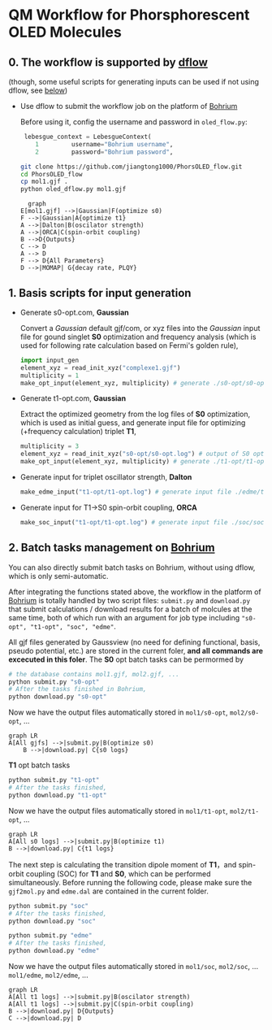 # QM Workflow for Phorsphorescent OLED Molecules

## 0. The workflow is supported by [dflow](https://github.com/deepmodeling/dflow)

(though, some useful scripts for generating inputs can be used if not using dflow, see [below](#jump))

- Use dflow to submit the workflow job on the platform of [Bohrium](https://bohrium.dp.tech/)

  Before using it, config the username and password in `oled_flow.py`:

  ```python
   lebesgue_context = LebesgueContext(
      1         username="Bohrium username",
      2         password="Bohrium password",
  ```

  ```bash
  git clone https://github.com/jiangtong1000/PhorsOLED_flow.git
  cd PhorsOLED_flow
  cp mol1.gjf .
  python oled_dflow.py mol1.gjf
  ```

  ```mermaid
    graph
  E[mol1.gjf] -->|Gaussian|F(optimize s0)
  F -->|Gaussian|A{optimize t1}
  A -->|Dalton|B(oscilator strength)
  A -->|ORCA|C(spin-orbit coupling)
  B -->D{Outputs}
  C --> D
  A --> D
  F --> D{All Parameters}
  D -->|MOMAP| G{decay rate, PLQY}
  ```


## 1. <span id="jump">Basis scripts for input generation</span>

- Generate s0-opt.com, **Gaussian**

  Convert a *Gaussian* default gjf/com, or xyz files into the *Gaussian* input file for gound singlet **S0** optimization and frequency analysis (which is used for following rate calculation based on Fermi's golden rule),

  ```python
  import input_gen
  element_xyz = read_init_xyz("complexe1.gjf")
  multiplicity = 1
  make_opt_input(element_xyz, multiplicity) # generate ./s0-opt/s0-opt.com
  ```

- Generate t1-opt.com, **Gaussian**

  Extract the optimized geometry from the log files of **S0** optimization, which is used as initial guess, and generate input file for optimizing (+frequency calculation) triplet **T1**,

  ```python
  multiplicity = 3
  element_xyz = read_init_xyz("s0-opt/s0-opt.log") # output of S0 optimization. 
  make_opt_input(element_xyz, multiplicity) # generate ./t1-opt/t1-opt.com
  ```

- Generate input for triplet oscillator strength, **Dalton**

  ```python
  make_edme_input("t1-opt/t1-opt.log") # generate input file ./edme/t1-opt.mol for Dalton
  ```

- Generate input for T1->S0 spin-orbit coupling, **ORCA**

  ```python
  make_soc_input("t1-opt/t1-opt.log") # generate input file ./soc/soc.inp for ORCA
  ```

## 2. Batch tasks management on [Bohrium](https://bohrium.dp.tech/)

You can also directly submit batch tasks on Bohrium, without using dflow, which is only semi-automatic.

After integrating the functions stated above, the workflow in the platform of [Bohrium](https://bohrium.dp.tech/) is totally handled by two script files: `submit.py` and `download.py` that submit calculations / download results for a batch of molcules at the same time, both of which run with an argument for job type including `"s0-opt", "t1-opt", "soc", "edme"`.

All gjf files generated by Gaussview (no need for defining functional, basis, pseudo potential, etc.) are stored in the current foler, **and all commands are excecuted in this foler**. The **S0** opt batch tasks can be permormed by

```bash
# the database contains mol1.gjf, mol2.gjf, ...
python submit.py "s0-opt"
# After the tasks finished in Bohrium,
python download.py "s0-opt" 
```

Now we have the output files automatically stored in  `mol1/s0-opt`, `mol2/s0-opt`, ...

```mermaid
graph LR
A[All gjfs] -->|submit.py|B(optimize s0)
    B -->|download.py| C{s0 logs}
```

**T1** opt batch tasks

```bash
python submit.py "t1-opt"
# After the tasks finished,
python download.py "t1-opt"
```

Now we have the output files automatically stored in  `mol1/t1-opt`, `mol2/t1-opt`, ...

```mermaid
graph LR
A[All s0 logs] -->|submit.py|B(optimize t1)
B -->|download.py| C{t1 logs}
```

The next step is calculating the transition dipole moment of **T1**，and spin-orbit coupling (SOC) for **T1** and **S0**, which can be performed simultaneously. Before running the following code, please make sure the `gjf2mol.py` and `edme.dal` are contained in the current folder.

```bash
python submit.py "soc"
# After the tasks finished,
python download.py "soc"

python submit.py "edme"
# After the tasks finished,
python download.py "edme"
```

Now we have the output files automatically stored in  `mol1/soc`, `mol2/soc`, ...  `mol1/edme`, `mol2/edme`, ...

```mermaid
graph LR
A[All t1 logs] -->|submit.py|B(oscilator strength)
A[All t1 logs] -->|submit.py|C(spin-orbit coupling)
B -->|download.py| D{Outputs}
C -->|download.py| D
```
